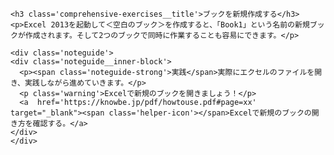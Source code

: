 ```custom-contents<h3 class='comprehensive-exercises__title'>ブックを新規作成する</h3>
<p>Excel 2013を起動して＜空白のブック＞を作成すると、「Book1」という名前の新規ブックが作成されます。そして2つのブックで同時に作業することも容易にできます。</p><div class='noteguide'><div class='noteguide__inner-block'>  <p><span class='noteguide-strong'>実践</span>実際にエクセルのファイルを開き、実践しながら進めていきます。</p>  <p class='warning'>Excelで新規のブックを開きましょう！</p>  <a  href='https://knowbe.jp/pdf/howtouse.pdf#page=xx' target="_blank"><span class='helper-icon'></span>Excelで新規のブックの開き方を確認する。</a></div></div>```
